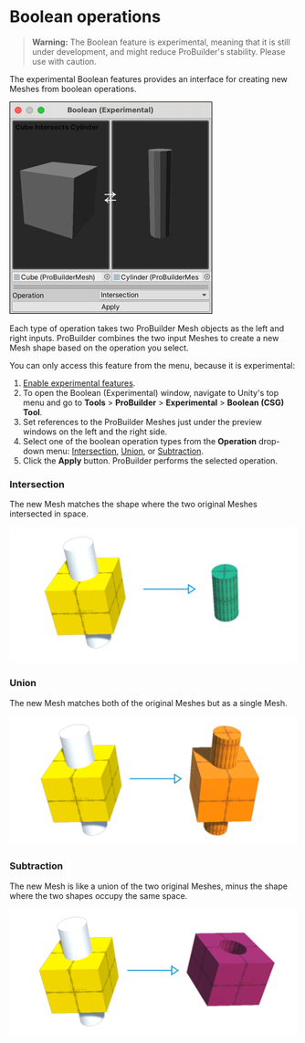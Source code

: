 # Boolean operations

> **Warning:** The Boolean feature is experimental, meaning that it is still under development, and might reduce ProBuilder's stability. Please use with caution.

The experimental Boolean features provides an interface for creating new Meshes from boolean operations.

![Boolean (Experimental) window](images/Experimental_BooleanWindow.png)

Each type of operation takes two ProBuilder Mesh objects as the left and right inputs. ProBuilder combines the two input Meshes to create a new Mesh shape based on the operation you select.

You can only access this feature from the menu, because it is experimental:

1. [Enable experimental features](preferences.md#experimental).
1. To open the Boolean (Experimental) window, navigate to Unity's top menu and go to **Tools** > **ProBuilder** > **Experimental** > **Boolean (CSG) Tool**.
2. Set references to the ProBuilder Meshes just under the preview windows on the left and the right side.
3. Select one of the boolean operation types from the **Operation** drop-down menu: [Intersection](#intersect), [Union](#union), or [Subtraction](#subtract).
4. Click the **Apply** button. ProBuilder performs the selected operation.



<a name="intersect"></a>

### Intersection

The new Mesh matches the shape where the two original Meshes intersected in space.

![Boolean Intersection of a Cube and a Cylinder](images/boolean_intersection.png)



<a name="union"></a>

### Union

The new Mesh matches both of the original Meshes but as a single Mesh.

![Boolean Union of a Cube and a Cylinder](images/boolean_union.png)



<a name="subtract"></a>

### Subtraction

The new Mesh is like a union of the two original Meshes, minus the shape where the two shapes occupy the same space.

![Boolean Subtraction of a Cube and a Cylinder](images/boolean_subtraction.png)
